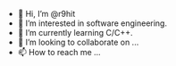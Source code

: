 - 👋 Hi, I’m @r9hit
- 👀 I’m interested in software engineering.
- 🌱 I’m currently learning C/C++.
- 💞️ I’m looking to collaborate on ...
- 📫 How to reach me ...

<!---
r9hit/r9hit is a ✨ special ✨ repository because its `README.md` (this file) appears on your GitHub profile.
You can click the Preview link to take a look at your changes.
--->
